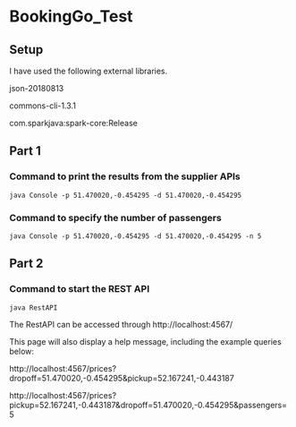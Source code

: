# BookingGo_Test

## Setup

I have used the following external libraries.

json-20180813

commons-cli-1.3.1

com.sparkjava:spark-core:Release

## Part 1

### Command to print the results from the supplier APIs
`java Console -p 51.470020,-0.454295 -d 51.470020,-0.454295`

### Command to specify the number of passengers
`java Console -p 51.470020,-0.454295 -d 51.470020,-0.454295 -n 5`

## Part 2
### Command to start the REST API
`java RestAPI`

The RestAPI can be accessed through http://localhost:4567/

This page will also display a help message, including the example queries below:

http://localhost:4567/prices?dropoff=51.470020,-0.454295&pickup=52.167241,-0.443187

http://localhost:4567/prices?pickup=52.167241,-0.443187&dropoff=51.470020,-0.454295&passengers=5
